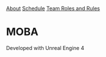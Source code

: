 [About](./About.md)      [Schedule](./Schedule.md)       [Team Roles and Rules](./RolesRules.md)


# MOBA

Developed with Unreal Engine 4
